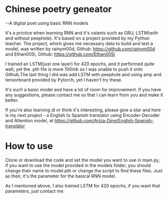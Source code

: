 # Chinese poetry geneator
--A digital poet using basic RNN models

It's a prictice when learning RNN and it's vaiants such as GRU, LSTM(with and without peephole).
It's based on a project provided by my Python teacher. The project, which gives me necessary data to bulid and test a model, was written by
rainym00d, Github: https://github.com/rainym00d and 
Ethan00Si, Github: https://github.com/Ethan00Si

I trained an LSTM(just one layer) for 420 epochs, and it performed quite well, yet the .pth file is more 100mb so I was unable to push it onto Github.The last thing I did was add LSTM with peephole and using amp and tensorboard provided by Pytorch, yet I haven't try these.

It's such a basic model and have a lot of room for improvement. If you have any suggestions, please contact me so that I can learn from you and make it better.

If you're also learning dl or think it's interesting, please give a star and here is my next project - a English to Spanish translator using Encoder-Decoder and Attention model, at https://github.com/Ariza-Ding/English-Spanish-translator

# How to use

Clone or download the code and set the model you want to use in main.py, if you want to use the model provided in the models folder, you should change their name to model.pth or change the script to find these files. Just as their, it's the parameter for the basical RNN model.

As I mentioned above, I also trained LSTM for 420 epochs, if you want that parameters, just contact me.
